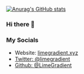 [![Anurag's GitHub stats](https://github-readme-stats.vercel.app/api?username=limegradient&count_private=true&theme=tokyonight)](https://github.com/anuraghazra/github-readme-stats)

### Hi there 👋

### My Socials
<ul>
  <li>Website: <a href="https://www.limegradient.xyz">limegradient.xyz</li>
  <li>Twitter: @limegradient</li>
  <li>Github: @LimeGradient</li>
</ul>
